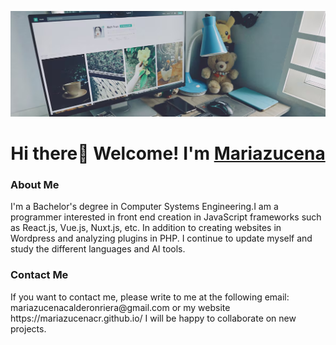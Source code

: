  <p align="center">
        <a href="https://mariazucenacr.github.io/">
            <img src="banner-1.png"/>
        </a>
    </p>
<h1 align="center">Hi there👋 Welcome! I'm <a href="https://mariazucenacr.github.io/">Mariazucena</a></h1>
<h3>About Me</h3>
<p>I'm a Bachelor's degree in Computer Systems Engineering.I am a programmer interested in front end creation in JavaScript frameworks such as React.js, Vue.js, Nuxt.js, etc. In addition to creating websites in Wordpress and analyzing plugins in PHP. I continue to update myself and study the different languages ​​and AI tools.</p>

<h3>Contact Me</h3>

<p>If you want to contact me, please write to me at the following email: mariazucenacalderonriera@gmail.com or my website https://mariazucenacr.github.io/ I will be happy to collaborate on new projects.</p>



<!--
**mariazucenacr/mariazucenacr** is a ✨ _special_ ✨ repository because its `README.md` (this file) appears on your GitHub profile.

Here are some ideas to get you started:

- 🔭 I’m currently working on ...
- 🌱 I’m currently learning ...
- 👯 I’m looking to collaborate on ...
- 🤔 I’m looking for help with ...
- 💬 Ask me about ...
- 📫 How to reach me: ...
- 😄 Pronouns: ...
- ⚡ Fun fact: ...
-->
